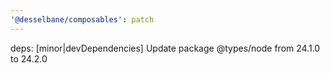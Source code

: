 ```yaml
---
'@desselbane/composables': patch
---
```


deps: [minor|devDependencies] Update package @types/node from 24.1.0 to 24.2.0

